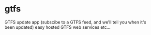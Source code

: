 gtfs
====
GTFS update app (subscibe to a GTFS feed, and we'll tell you when it's been updated)
easy hosted GTFS web services
etc...


